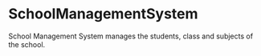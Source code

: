 # SchoolManagementSystem
School Management System manages the students, class and subjects of the school. 
